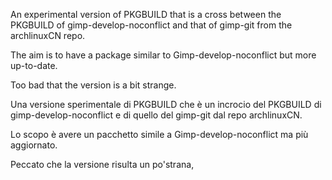 An experimental version of PKGBUILD that is a cross between the PKGBUILD of gimp-develop-noconflict and that of gimp-git from the archlinuxCN repo.

The aim is to have a package similar to Gimp-develop-noconflict but more up-to-date.

Too bad that the version is a bit strange.


Una versione sperimentale di PKGBUILD che è un incrocio del PKGBUILD di gimp-develop-noconflict e di quello del gimp-git dal repo archlinuxCN.

Lo scopo è avere un pacchetto simile a Gimp-develop-noconflict ma più aggiornato.

Peccato che la versione risulta un po'strana,
